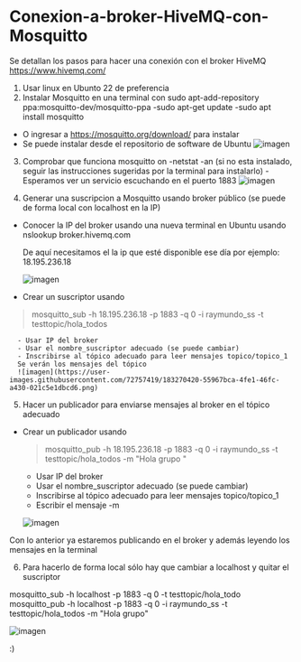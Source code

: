 # Conexion-a-broker-HiveMQ-con-Mosquitto
Se detallan los pasos para hacer una conexión con el broker HiveMQ https://www.hivemq.com/

1. Usar linux en Ubunto 22 de preferencia
2. Instalar Mosquitto en una terminal con sudo apt-add-repository ppa:mosquitto-dev/mosquitto-ppa
  -sudo apt-get update
	-sudo apt install mosquitto
  - O ingresar a https://mosquitto.org/download/ para instalar
- Se puede instalar desde el repositorio de software de Ubuntu
![imagen](https://user-images.githubusercontent.com/72757419/183270035-dfee055e-7cea-4c32-bd3f-5874068e01a3.png)
3. Comprobar que funciona mosquitto on 
-netstat -an
	(si no esta instalado, seguir las instrucciones sugeridas por la terminal para instalarlo)
	-Esperamos ver un servicio escuchando en el puerto 1883
  ![imagen](https://user-images.githubusercontent.com/72757419/183270202-d11e3e6b-c014-4163-ae18-52cf85003011.png)

4. Generar una suscripcion a Mosquitto usando broker público (se puede de forma local con localhost en la IP)

  - Conocer la IP del broker usando una nueva terminal en Ubuntu usando 
     nslookup broker.hivemq.com
     
     De aquí necesitamos el la ip que esté disponible ese día por ejemplo: 18.195.236.18

     ![imagen](https://user-images.githubusercontent.com/72757419/183270268-bba581c6-f4c6-42eb-acea-aa33a9a4f40f.png)
     
   - Crear un suscriptor usando 
   
   > mosquitto_sub -h 18.195.236.18 -p 1883 -q 0 -i raymundo_ss -t testtopic/hola_todos
    
      - Usar IP del broker
      - Usar el nombre_suscriptor adecuado (se puede cambiar)
      - Inscribirse al tópico adecuado para leer mensajes topico/topico_1
      Se verán los mensajes del tópico
      ![imagen](https://user-images.githubusercontent.com/72757419/183270420-55967bca-4fe1-46fc-a430-021c5e1dbcd6.png)

      
 5.  Hacer un publicador para enviarse mensajes al broker en el tópico adecuado
  - Crear un publicador usando
	> mosquitto_pub -h 18.195.236.18 -p 1883 -q 0 -i raymundo_ss -t testtopic/hola_todos -m "Hola grupo "
  
      - Usar IP del broker
      - Usar el nombre_suscriptor adecuado (se puede cambiar)
      - Inscribirse al tópico adecuado para leer mensajes topico/topico_1
      - Escribir el mensaje -m
      
      ![imagen](https://user-images.githubusercontent.com/72757419/183270469-4f1d72ea-5ef9-4fe3-863f-bc81eb5ad3df.png)
      
  Con lo anterior ya estaremos publicando en el broker y además leyendo los mensajes en la terminal
  
  6. Para hacerlo de forma local sólo hay que cambiar a localhost y quitar el suscriptor
  
  mosquitto_sub -h localhost -p 1883 -q 0 -t testtopic/hola_todo
  mosquitto_pub -h localhost -p 1883 -q 0 -i raymundo_ss -t testtopic/hola_todos -m "Hola grupo"
  
  ![imagen](https://user-images.githubusercontent.com/72757419/183270669-f9fdbf0d-0caf-4d45-b3ca-b36faa7f3915.png)
  
  :)


  





